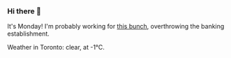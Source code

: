 ### Hi there :wave:

It's Monday! I'm probably working for [this bunch](https://github.com/kohofinancial), overthrowing the banking establishment.

Weather in Toronto: clear, at -1°C.
